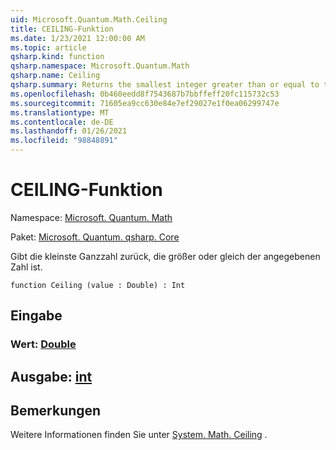 ```yaml
---
uid: Microsoft.Quantum.Math.Ceiling
title: CEILING-Funktion
ms.date: 1/23/2021 12:00:00 AM
ms.topic: article
qsharp.kind: function
qsharp.namespace: Microsoft.Quantum.Math
qsharp.name: Ceiling
qsharp.summary: Returns the smallest integer greater than or equal to the specified number.
ms.openlocfilehash: 0b460eedd8f7543687b7bbffeff20fc115732c53
ms.sourcegitcommit: 71605ea9cc630e84e7ef29027e1f0ea06299747e
ms.translationtype: MT
ms.contentlocale: de-DE
ms.lasthandoff: 01/26/2021
ms.locfileid: "98848891"
---
```

# <a name="ceiling-function"></a>CEILING-Funktion

Namespace: [Microsoft. Quantum. Math](xref:Microsoft.Quantum.Math)

Paket: [Microsoft. Quantum. qsharp. Core](https://nuget.org/packages/Microsoft.Quantum.QSharp.Core)


Gibt die kleinste Ganzzahl zurück, die größer oder gleich der angegebenen Zahl ist.

```qsharp
function Ceiling (value : Double) : Int
```


## <a name="input"></a>Eingabe

### <a name="value--double"></a>Wert: [Double](xref:microsoft.quantum.lang-ref.double)





## <a name="output--int"></a>Ausgabe: [int](xref:microsoft.quantum.lang-ref.int)



## <a name="remarks"></a>Bemerkungen

Weitere Informationen finden Sie unter [System. Math. Ceiling](https://docs.microsoft.com/dotnet/api/system.math.ceiling) .